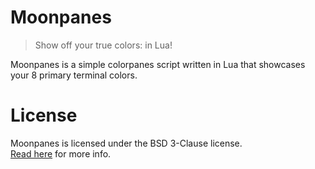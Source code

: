 # Moonpanes
> Show off your true colors: in Lua!

Moonpanes is a simple colorpanes script written in Lua that showcases your
8 primary terminal colors.

# License
Moonpanes is licensed under the BSD 3-Clause license.  
[Read here](LICENSE) for more info.
